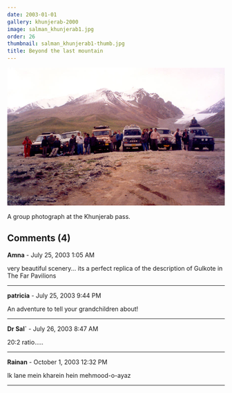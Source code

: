 ```yaml
---
date: 2003-01-01
gallery: khunjerab-2000
image: salman_khunjerab1.jpg
order: 26
thumbnail: salman_khunjerab1-thumb.jpg
title: Beyond the last mountain
---
```


![Beyond the last mountain](./salman_khunjerab1.jpg)

A group photograph at the Khunjerab pass.

<div id="comments">

## Comments (4)

**Amna** - July 25, 2003  1:05 AM

very beautiful scenery... its a perfect replica of the description of Gulkote in The Far Pavilions

---

**patricia** - July 25, 2003  9:44 PM

An adventure to tell your grandchildren about!

---

**Dr Sal`** - July 26, 2003  8:47 AM

20:2 ratio.....

---

**Rainan** - October  1, 2003 12:32 PM

Ik lane mein kharein hein mehmood-o-ayaz

---

</div>